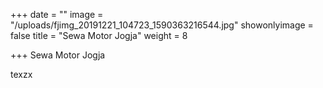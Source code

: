 +++ date = "" image = "/uploads/fjimg_20191221_104723_1590363216544.jpg" showonlyimage = false title = "Sewa Motor Jogja" weight = 8

+++ Sewa Motor Jogja

texzx
